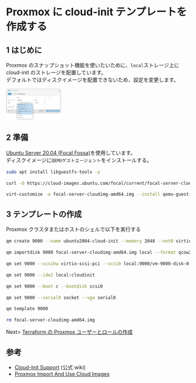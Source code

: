 # Proxmox に cloud-init テンプレートを作成する

## 1 はじめに

Proxmox のスナップショット機能を使いたいために、`local`ストレージ上に cloud-init のストレージを配置しています。  
デフォルトではディスクイメージを配置できないため、設定を変更します。

<img src="./image/storage.jpg" width="30%">

## 2 準備

[Ubuntu Server 20.04 (Focal Fossa)](https://cloud-images.ubuntu.com/focal/current/)を使用しています。  
ディスクイメージに`QEMUゲストエージェント`をインストールする。

```bash
sudo apt install libguestfs-tools -y
```

```bash
curl -O https://cloud-images.ubuntu.com/focal/current/focal-server-cloudimg-amd64.img
```

```bash
virt-customize -a focal-server-cloudimg-amd64.img --install qemu-guest-agent
```

## 3 テンプレートの作成

Proxmox クラスタまたはホストのシェルで以下を実行する

```bash
qm create 9000 --name ubuntu2004-cloud-init --memory 2048 --net0 virtio,bridge=vmbr0
```

```bash
qm importdisk 9000 focal-server-cloudimg-amd64.img local --format qcow2
```

```bash
qm set 9000 --scsihw virtio-scsi-pci --scsi0 local:9000/vm-9000-disk-0.qcow2
```

```bash
qm set 9000 --ide2 local:cloudinit
```

```bash
qm set 9000 --boot c --bootdisk scsi0
```

```bash
qm set 9000 --serial0 socket --vga serial0
```

```bash
qm template 9000
```

```bash
rm focal-server-cloudimg-amd64.img
```

Next> [Terraform の Proxmox ユーザーとロールの作成](https://github.com/mu-ruU1/docker-kubernetes-demo/blob/main/docs/terraform.md#3-terraform-%E3%81%AE-proxmox-%E3%83%A6%E3%83%BC%E3%82%B6%E3%83%BC%E3%81%A8%E3%83%AD%E3%83%BC%E3%83%AB%E3%81%AE%E4%BD%9C%E6%88%90)

## 参考

- [Cloud-Init Support](https://pve.proxmox.com/wiki/Cloud-Init_Support) (公式 wiki)
- [Proxmox Import And Use Cloud Images](https://codingpackets.com/blog/proxmox-import-and-use-cloud-images/)
